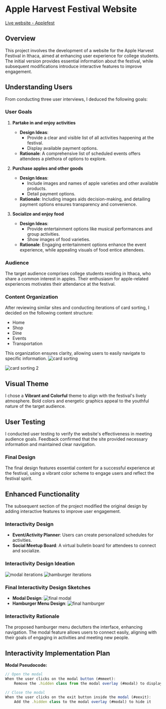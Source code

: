 # Apple Harvest Festival Website
[Live website - Applefest](https://jemimahosei.github.io/Applefest/)

## Overview
This project involves the development of a website for the Apple Harvest Festival in Ithaca, aimed at enhancing user experience for college students. The initial version provides essential information about the festival, while subsequent modifications introduce interactive features to improve engagement.
<link to the final website >

## Understanding Users
From conducting three user interviews, I deduced the following goals:

### User Goals
1. **Partake in and enjoy activities**
   - **Design Ideas**:
     - Provide a clear and visible list of all activities happening at the festival.
     - Display available payment options.
   - **Rationale**: A comprehensive list of scheduled events offers attendees a plethora of options to explore.

2. **Purchase apples and other goods**
   - **Design Ideas**:
     - Include images and names of apple varieties and other available products.
     - Detail payment options.
   - **Rationale**: Including images aids decision-making, and detailing payment options ensures transparency and convenience.

3. **Socialize and enjoy food**
   - **Design Ideas**:
     - Provide entertainment options like musical performances and group activities.
     - Show images of food varieties.
   - **Rationale**: Engaging entertainment options enhance the event experience, while appealing visuals of food entice attendees.

### Audience
The target audience comprises college students residing in Ithaca, who share a common interest in apples. Their enthusiasm for apple-related experiences motivates their attendance at the festival.

### Content Organization
After reviewing similar sites and conducting iterations of card sorting, I decided on the following content structure:

- Home
- Shop
- Dine
- Events
- Transportation

This organization ensures clarity, allowing users to easily navigate to specific information.
 ![card sorting](design-plan/images/first.png)

 ![card sorting 2](design-plan/images/second.png)
## Visual Theme
I chose a **Vibrant and Colorful** theme to align with the festival's lively atmosphere. Bold colors and energetic graphics appeal to the youthful nature of the target audience.

## User Testing
I conducted user testing to verify the website's effectiveness in meeting audience goals. Feedback confirmed that the site provided necessary information and maintained clear navigation.

### Final Design
The final design features essential content for a successful experience at the festival, using a vibrant color scheme to engage users and reflect the festival spirit.

## Enhanced Functionality
The subsequent section of the project modified the original design by adding interactive features to improve user engagement.

### Interactivity Design
- **Event/Activity Planner**: Users can create personalized schedules for activities.
- **Social Meetup Board**: A virtual bulletin board for attendees to connect and socialize.

### Interactivity Design Ideation
![modal iterations](design-plan/modal-iterations.jpeg)
![hamburger iterations](design-plan/hamburger-iterations.jpeg)

### Final Interactivity Design Sketches
- **Modal Design**: ![final modal](design-plan/modal-final.jpeg)
- **Hamburger Menu Design**: ![final hamburger](design-plan/hamburger-final.jpeg)

### Interactivity Rationale
The proposed hamburger menu declutters the interface, enhancing navigation. The modal feature allows users to connect easily, aligning with their goals of engaging in activities and meeting new people.

## Interactivity Implementation Plan
**Modal Pseudocode:**
```javascript
// Open the modal
When the user clicks on the modal button (#mmeet):
    Remove the .hidden class from the modal overlay (#modal) to display it

// Close the modal
When the user clicks on the exit button inside the modal (#eexit):
    Add the .hidden class to the modal overlay (#modal) to hide it

